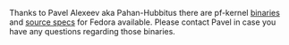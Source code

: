 Thanks to Pavel Alexeev aka Pahan-Hubbitus there are pf-kernel [binaries](http://rpm.hubbitus.info/Fedora23/kernel-pf/) and [source specs](https://github.com/Hubbitus/kernel) for Fedora available. Please contact Pavel in case you have any questions regarding those binaries.
